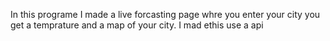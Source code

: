 In this programe I made a live forcasting page whre you enter your city you get a temprature and a map of your city.
I mad ethis use a api 
